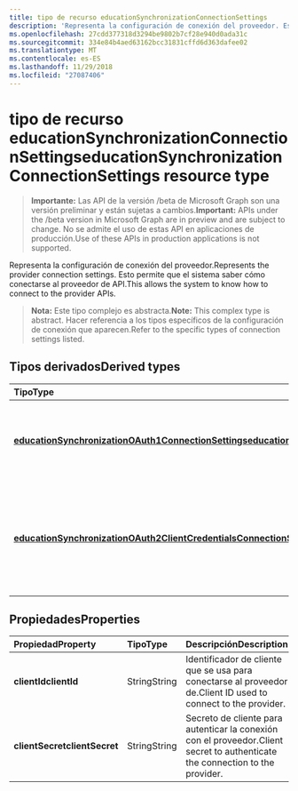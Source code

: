 ```yaml
---
title: tipo de recurso educationSynchronizationConnectionSettings
description: 'Representa la configuración de conexión del proveedor. Esto permite que el sistema saber cómo conectarse al proveedor de API. '
ms.openlocfilehash: 27cdd377318d3294be9802b7cf28e940d0ada31c
ms.sourcegitcommit: 334e84b4aed63162bcc31831cffd6d363dafee02
ms.translationtype: MT
ms.contentlocale: es-ES
ms.lasthandoff: 11/29/2018
ms.locfileid: "27087406"
---
```

# <a name="educationsynchronizationconnectionsettings-resource-type"></a><span data-ttu-id="a91b7-104">tipo de recurso educationSynchronizationConnectionSettings</span><span class="sxs-lookup"><span data-stu-id="a91b7-104">educationSynchronizationConnectionSettings resource type</span></span>

> <span data-ttu-id="a91b7-105">**Importante:** Las API de la versión /beta de Microsoft Graph son una versión preliminar y están sujetas a cambios.</span><span class="sxs-lookup"><span data-stu-id="a91b7-105">**Important:** APIs under the /beta version in Microsoft Graph are in preview and are subject to change.</span></span> <span data-ttu-id="a91b7-106">No se admite el uso de estas API en aplicaciones de producción.</span><span class="sxs-lookup"><span data-stu-id="a91b7-106">Use of these APIs in production applications is not supported.</span></span>

<span data-ttu-id="a91b7-107">Representa la configuración de conexión del proveedor.</span><span class="sxs-lookup"><span data-stu-id="a91b7-107">Represents the provider connection settings.</span></span> <span data-ttu-id="a91b7-108">Esto permite que el sistema saber cómo conectarse al proveedor de API.</span><span class="sxs-lookup"><span data-stu-id="a91b7-108">This allows the system to know how to connect to the provider APIs.</span></span> 

> <span data-ttu-id="a91b7-109">**Nota:** Este tipo complejo es abstracta.</span><span class="sxs-lookup"><span data-stu-id="a91b7-109">**Note:** This complex type is abstract.</span></span> <span data-ttu-id="a91b7-110">Hacer referencia a los tipos específicos de la configuración de conexión que aparecen.</span><span class="sxs-lookup"><span data-stu-id="a91b7-110">Refer to the specific types of connection settings listed.</span></span>

## <a name="derived-types"></a><span data-ttu-id="a91b7-111">Tipos derivados</span><span class="sxs-lookup"><span data-stu-id="a91b7-111">Derived types</span></span>
| <span data-ttu-id="a91b7-112">Tipo</span><span class="sxs-lookup"><span data-stu-id="a91b7-112">Type</span></span> | <span data-ttu-id="a91b7-113">Descripción</span><span class="sxs-lookup"><span data-stu-id="a91b7-113">Description</span></span> | 
|:-|:-|
| [<span data-ttu-id="a91b7-114">**educationSynchronizationOAuth1ConnectionSettings**</span><span class="sxs-lookup"><span data-stu-id="a91b7-114">**educationSynchronizationOAuth1ConnectionSettings**</span></span>](educationsynchronizationoauth1connectionsettings.md) | <span data-ttu-id="a91b7-115">Use este tipo para proporcionar la configuración de conexión de OAuth1.</span><span class="sxs-lookup"><span data-stu-id="a91b7-115">Use this type to provide OAuth1 connection settings.</span></span> |
| [<span data-ttu-id="a91b7-116">**educationSynchronizationOAuth2ClientCredentialsConnectionSettings**</span><span class="sxs-lookup"><span data-stu-id="a91b7-116">**educationSynchronizationOAuth2ClientCredentialsConnectionSettings**</span></span>](educationsynchronizationoauth2clientcredentialsconnectionsettings.md) | <span data-ttu-id="a91b7-117">Use este tipo para proporcionar la configuración de conexión de concesión de las credenciales de cliente de OAuth2.</span><span class="sxs-lookup"><span data-stu-id="a91b7-117">Use this type to provide OAuth2 Client Credentials Grant connection settings.</span></span> |

## <a name="properties"></a><span data-ttu-id="a91b7-118">Propiedades</span><span class="sxs-lookup"><span data-stu-id="a91b7-118">Properties</span></span>

| <span data-ttu-id="a91b7-119">Propiedad</span><span class="sxs-lookup"><span data-stu-id="a91b7-119">Property</span></span> | <span data-ttu-id="a91b7-120">Tipo</span><span class="sxs-lookup"><span data-stu-id="a91b7-120">Type</span></span> | <span data-ttu-id="a91b7-121">Descripción</span><span class="sxs-lookup"><span data-stu-id="a91b7-121">Description</span></span> |
|:-|:-|:-|
| <span data-ttu-id="a91b7-122">**clientId**</span><span class="sxs-lookup"><span data-stu-id="a91b7-122">**clientId**</span></span> | <span data-ttu-id="a91b7-123">String</span><span class="sxs-lookup"><span data-stu-id="a91b7-123">String</span></span> |  <span data-ttu-id="a91b7-124">Identificador de cliente que se usa para conectarse al proveedor de.</span><span class="sxs-lookup"><span data-stu-id="a91b7-124">Client ID used to connect to the provider.</span></span> |
| <span data-ttu-id="a91b7-125">**clientSecret**</span><span class="sxs-lookup"><span data-stu-id="a91b7-125">**clientSecret**</span></span> | <span data-ttu-id="a91b7-126">String</span><span class="sxs-lookup"><span data-stu-id="a91b7-126">String</span></span> |  <span data-ttu-id="a91b7-127">Secreto de cliente para autenticar la conexión con el proveedor.</span><span class="sxs-lookup"><span data-stu-id="a91b7-127">Client secret to authenticate the connection to the provider.</span></span> |